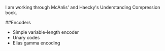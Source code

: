 I am working through McAnlis' and Haecky's Understanding Compression book.

##Encoders
- Simple variable-length encoder
- Unary codes
- Elias gamma encoding

